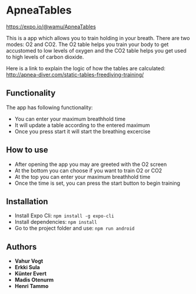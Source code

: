 # ApneaTables

https://expo.io/@wamu/ApneaTables

This is a app which allows you to train holding in your breath. There are two modes: O2 and CO2. The O2 table helps you train your body to get accustomed to low levels of oxygen and the CO2 table helps you get used to high levels of carbon dioxide.

Here is a link to explain the logic of how the tables are calculated: http://apnea-diver.com/static-tables-freediving-training/

## Functionality

The app has following functionality:
* You can enter your maximum breathhold time
* It will update a table according to the entered maximum
* Once you press start it will start the breathing excercise

## How to use

* After opening the app you may are greeted with the O2 screen
* At the bottom you can choose if you want to train O2 or CO2
* At the top you can enter your maximum breathhold time
* Once the time is set, you can press the start button to begin training

## Installation

* Install Expo Cli: `npm install -g expo-cli`
* Install dependencies: `npm install`
* Go to the project folder and use: `npm run android`

## Authors

* **Vahur Vogt**
* **Erkki Sula**
* **Künter Evert**
* **Madis Otenurm**
* **Henri Tammo**

